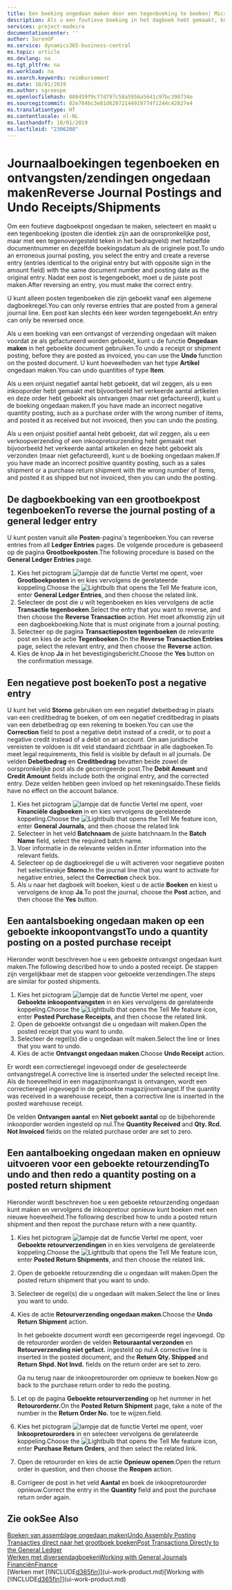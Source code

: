 ```yaml
---
title: Een boeking ongedaan maken door een tegenboeking te boeken| Microsoft Docs
description: Als u een foutieve boeking in het dagboek hebt gemaakt, kunt u vervolgens de functie Transactie tegenboeken gebruiken om de boeking ongedaan te maken met de juiste audittrail.
services: project-madeira
documentationcenter: ''
author: SorenGP
ms.service: dynamics365-business-central
ms.topic: article
ms.devlang: na
ms.tgt_pltfrm: na
ms.workload: na
ms.search.keywords: reimbursement
ms.date: 10/01/2019
ms.author: sgroespe
ms.openlocfilehash: 808459f9c77d797c58a5956a5641c97bc398734e
ms.sourcegitcommit: 02e704bc3e01d62072144919774f1244c42827e4
ms.translationtype: HT
ms.contentlocale: nl-NL
ms.lasthandoff: 10/01/2019
ms.locfileid: "2306208"
---
```

# <a name="reverse-journal-postings-and-undo-receiptsshipments"></a><span data-ttu-id="c55a4-103">Journaalboekingen tegenboeken en ontvangsten/zendingen ongedaan maken</span><span class="sxs-lookup"><span data-stu-id="c55a4-103">Reverse Journal Postings and Undo Receipts/Shipments</span></span>
<span data-ttu-id="c55a4-104">Om een foutieve dagboekpost ongedaan te maken, selecteert en maakt u een tegenboeking (posten die identiek zijn aan de oorspronkelijke post, maar met een tegenovergesteld teken in het bedragveld) met hetzelfde documentnummer en dezelfde boekingsdatum als de originele post.</span><span class="sxs-lookup"><span data-stu-id="c55a4-104">To undo an erroneous journal posting, you select the entry and create a reverse entry (entries identical to the original entry but with opposite sign in the amount field) with the same document number and posting date as the original entry.</span></span> <span data-ttu-id="c55a4-105">Nadat een post is tegengeboekt, moet u de juiste post maken.</span><span class="sxs-lookup"><span data-stu-id="c55a4-105">After reversing an entry, you must make the correct entry.</span></span>

<span data-ttu-id="c55a4-106">U kunt alleen posten tegenboeken die zijn geboekt vanaf een algemene dagboekregel.</span><span class="sxs-lookup"><span data-stu-id="c55a4-106">You can only reverse entries that are posted from a general journal line.</span></span> <span data-ttu-id="c55a4-107">Een post kan slechts één keer worden tegengeboekt.</span><span class="sxs-lookup"><span data-stu-id="c55a4-107">An entry can only be reversed once.</span></span>

<span data-ttu-id="c55a4-108">Als u een boeking van een ontvangst of verzending ongedaan wilt maken voordat ze als gefactureerd worden geboekt, kunt u de functie **Ongedaan maken** in het geboekte document gebruiken.</span><span class="sxs-lookup"><span data-stu-id="c55a4-108">To undo a receipt or shipment posting, before they are posted as invoiced, you can use the **Undo** function on the posted document.</span></span> <span data-ttu-id="c55a4-109">U kunt hoeveelheden van het type **Artikel** ongedaan maken.</span><span class="sxs-lookup"><span data-stu-id="c55a4-109">You can undo quantities of type **Item**.</span></span>

<span data-ttu-id="c55a4-110">Als u een onjuist negatief aantal hebt geboekt, dat wil zeggen, als u een inkooporder hebt gemaakt met bijvoorbeeld het verkeerde aantal artikelen en deze order hebt geboekt als ontvangen (maar niet gefactureerd), kunt u de boeking ongedaan maken.</span><span class="sxs-lookup"><span data-stu-id="c55a4-110">If you have made an incorrect negative quantity posting, such as a purchase order with the wrong number of items, and posted it as received but not invoiced, then you can undo the posting.</span></span>

<span data-ttu-id="c55a4-111">Als u een onjuist positief aantal hebt geboekt, dat wil zeggen, als u een verkoopverzending of een inkoopretourzending hebt gemaakt met bijvoorbeeld het verkeerde aantal artikelen en deze hebt geboekt als verzonden (maar niet gefactureerd), kunt u de boeking ongedaan maken.</span><span class="sxs-lookup"><span data-stu-id="c55a4-111">If you have made an incorrect positive quantity posting, such as a sales shipment or a purchase return shipment with the wrong number of items, and posted it as shipped but not invoiced, then you can undo the posting.</span></span>   

## <a name="to-reverse-the-journal-posting-of-a-general-ledger-entry"></a><span data-ttu-id="c55a4-112">De dagboekboeking van een grootboekpost tegenboeken</span><span class="sxs-lookup"><span data-stu-id="c55a4-112">To reverse the journal posting of a general ledger entry</span></span>
<span data-ttu-id="c55a4-113">U kunt posten vanuit alle **Posten**-pagina's tegenboeken.</span><span class="sxs-lookup"><span data-stu-id="c55a4-113">You can reverse entries from all **Ledger Entries** pages.</span></span> <span data-ttu-id="c55a4-114">De volgende procedure is gebaseerd op de pagina **Grootboekposten**.</span><span class="sxs-lookup"><span data-stu-id="c55a4-114">The following procedure is based on the **General Ledger Entries** page.</span></span>
1. <span data-ttu-id="c55a4-115">Kies het pictogram ![lampje dat de functie Vertel me opent](media/ui-search/search_small.png "Vertel me wat u wilt doen"), voer **Grootboekposten** in en kies vervolgens de gerelateerde koppeling.</span><span class="sxs-lookup"><span data-stu-id="c55a4-115">Choose the ![Lightbulb that opens the Tell Me feature](media/ui-search/search_small.png "Tell me what you want to do") icon, enter **General Ledger Entries**, and then choose the related link.</span></span>
2. <span data-ttu-id="c55a4-116">Selecteer de post die u wilt tegenboeken en kies vervolgens de actie **Transactie tegenboeken**.</span><span class="sxs-lookup"><span data-stu-id="c55a4-116">Select the entry that you want to reverse, and then choose the **Reverse Transaction** action.</span></span> <span data-ttu-id="c55a4-117">Het moet afkomstig zijn uit een dagboekboeking.</span><span class="sxs-lookup"><span data-stu-id="c55a4-117">Note that is must originate from a journal posting.</span></span>
3. <span data-ttu-id="c55a4-118">Selecteer op de pagina **Transactieposten tegenboeken** de relevante post en kies de actie **Tegenboeken**.</span><span class="sxs-lookup"><span data-stu-id="c55a4-118">On the **Reverse Transaction Entries** page, select the relevant entry, and then choose the **Reverse** action.</span></span>
4. <span data-ttu-id="c55a4-119">Kies de knop **Ja** in het bevestigingsbericht.</span><span class="sxs-lookup"><span data-stu-id="c55a4-119">Choose the **Yes** button on the confirmation message.</span></span>

## <a name="to-post-a-negative-entry"></a><span data-ttu-id="c55a4-120">Een negatieve post boeken</span><span class="sxs-lookup"><span data-stu-id="c55a4-120">To post a negative entry</span></span>  
<span data-ttu-id="c55a4-121">U kunt het veld **Storno** gebruiken om een negatief debetbedrag in plaats van een creditbedrag te boeken, of om een negatief creditbedrag in plaats van een debetbedrag op een rekening te boeken.</span><span class="sxs-lookup"><span data-stu-id="c55a4-121">You can use the **Correction** field to post a negative debit instead of a credit, or to post a negative credit instead of a debit on an account.</span></span> <span data-ttu-id="c55a4-122">Om aan juridische vereisten te voldoen is dit veld standaard zichtbaar in alle dagboeken.</span><span class="sxs-lookup"><span data-stu-id="c55a4-122">To meet legal requirements, this field is visible by default in all journals.</span></span> <span data-ttu-id="c55a4-123">De velden **Debetbedrag** en **Creditbedrag** bevatten beide zowel de oorspronkelijke post als de gecorrigeerde post.</span><span class="sxs-lookup"><span data-stu-id="c55a4-123">The **Debit Amount** and **Credit Amount** fields include both the original entry, and the corrected entry.</span></span> <span data-ttu-id="c55a4-124">Deze velden hebben geen invloed op het rekeningsaldo.</span><span class="sxs-lookup"><span data-stu-id="c55a4-124">These fields have no effect on the account balance.</span></span>  

1.  <span data-ttu-id="c55a4-125">Kies het pictogram ![lampje dat de functie Vertel me opent](media/ui-search/search_small.png "Vertel me wat u wilt doen"), voer **Financiële dagboeken** in en kies vervolgens de gerelateerde koppeling.</span><span class="sxs-lookup"><span data-stu-id="c55a4-125">Choose the ![Lightbulb that opens the Tell Me feature](media/ui-search/search_small.png "Tell me what you want to do") icon, enter **General Journals**, and then choose the related link</span></span>  
2.  <span data-ttu-id="c55a4-126">Selecteer in het veld **Batchnaam** de juiste batchnaam.</span><span class="sxs-lookup"><span data-stu-id="c55a4-126">In the **Batch Name** field, select the required batch name.</span></span>  
3.  <span data-ttu-id="c55a4-127">Voer informatie in de relevante velden in.</span><span class="sxs-lookup"><span data-stu-id="c55a4-127">Enter information into the relevant fields.</span></span>  
4.  <span data-ttu-id="c55a4-128">Selecteer op de dagboekregel die u wilt activeren voor negatieve posten het selectievakje **Storno**.</span><span class="sxs-lookup"><span data-stu-id="c55a4-128">In the journal line that you want to activate for negative entries, select the **Correction** check box.</span></span>  
5.  <span data-ttu-id="c55a4-129">Als u naar het dagboek wilt boeken, kiest u de actie **Boeken** en kiest u vervolgens de knop **Ja**.</span><span class="sxs-lookup"><span data-stu-id="c55a4-129">To post the journal, choose the **Post** action, and then choose the **Yes** button.</span></span>

## <a name="to-undo-a-quantity-posting-on-a-posted-purchase-receipt"></a><span data-ttu-id="c55a4-130">Een aantalsboeking ongedaan maken op een geboekte inkoopontvangst</span><span class="sxs-lookup"><span data-stu-id="c55a4-130">To undo a quantity posting on a posted purchase receipt</span></span>  
<span data-ttu-id="c55a4-131">Hieronder wordt beschreven hoe u een geboekte ontvangst ongedaan kunt maken.</span><span class="sxs-lookup"><span data-stu-id="c55a4-131">The following described how to undo a posted receipt.</span></span> <span data-ttu-id="c55a4-132">De stappen zijn vergelijkbaar met de stappen voor geboekte verzendingen.</span><span class="sxs-lookup"><span data-stu-id="c55a4-132">The steps are similar for posted shipments.</span></span>

1.  <span data-ttu-id="c55a4-133">Kies het pictogram ![lampje dat de functie Vertel me opent](media/ui-search/search_small.png "Vertel me wat u wilt doen"), voer **Geboekte inkoopontvangsten** in en kies vervolgens de gerelateerde koppeling.</span><span class="sxs-lookup"><span data-stu-id="c55a4-133">Choose the ![Lightbulb that opens the Tell Me feature](media/ui-search/search_small.png "Tell me what you want to do") icon, enter **Posted Purchase Receipts**, and then choose the related link.</span></span>  
2.  <span data-ttu-id="c55a4-134">Open de geboekte ontvangst die u ongedaan wilt maken.</span><span class="sxs-lookup"><span data-stu-id="c55a4-134">Open the posted receipt that you want to undo.</span></span>  
3.  <span data-ttu-id="c55a4-135">Selecteer de regel(s) die u ongedaan wilt maken.</span><span class="sxs-lookup"><span data-stu-id="c55a4-135">Select the line or lines that you want to undo.</span></span>  
4.  <span data-ttu-id="c55a4-136">Kies de actie **Ontvangst ongedaan maken**.</span><span class="sxs-lookup"><span data-stu-id="c55a4-136">Choose **Undo Receipt** action.</span></span>

<span data-ttu-id="c55a4-137">Er wordt een correctieregel ingevoegd onder de geselecteerde ontvangstregel.</span><span class="sxs-lookup"><span data-stu-id="c55a4-137">A corrective line is inserted under the selected receipt line.</span></span> <span data-ttu-id="c55a4-138">Als de hoeveelheid in een magazijnontvangst is ontvangen, wordt een correctieregel ingevoegd in de geboekte magazijnontvangst.</span><span class="sxs-lookup"><span data-stu-id="c55a4-138">If the quantity was received in a warehouse receipt, then a corrective line is inserted in the posted warehouse receipt.</span></span>  

<span data-ttu-id="c55a4-139">De velden **Ontvangen aantal** en **Niet geboekt aantal** op de bijbehorende inkooporder worden ingesteld op nul.</span><span class="sxs-lookup"><span data-stu-id="c55a4-139">The **Quantity Received** and **Qty. Rcd. Not Invoiced** fields on the related purchase order are set to zero.</span></span>

## <a name="to-undo-and-then-redo-a-quantity-posting-on-a-posted-return-shipment"></a><span data-ttu-id="c55a4-140">Een aantalboeking ongedaan maken en opnieuw uitvoeren voor een geboekte retourzending</span><span class="sxs-lookup"><span data-stu-id="c55a4-140">To undo and then redo a quantity posting on a posted return shipment</span></span>
<span data-ttu-id="c55a4-141">Hieronder wordt beschreven hoe u een geboekte retourzending ongedaan kunt maken en vervolgens de inkoopretour opnieuw kunt boeken met een nieuwe hoeveelheid.</span><span class="sxs-lookup"><span data-stu-id="c55a4-141">The following described how to undo a posted return shipment and then repost the purchase return with a new quantity.</span></span>

1.  <span data-ttu-id="c55a4-142">Kies het pictogram ![lampje dat de functie Vertel me opent](media/ui-search/search_small.png "Vertel me wat u wilt doen"), voer **Geboekte retourverzendingen** in en kies vervolgens de gerelateerde koppeling.</span><span class="sxs-lookup"><span data-stu-id="c55a4-142">Choose the ![Lightbulb that opens the Tell Me feature](media/ui-search/search_small.png "Tell me what you want to do") icon, enter **Posted Return Shipments**, and then choose the related link.</span></span>  
2.  <span data-ttu-id="c55a4-143">Open de geboekte retourzending die u ongedaan wilt maken.</span><span class="sxs-lookup"><span data-stu-id="c55a4-143">Open the posted return shipment that you want to undo.</span></span>
3. <span data-ttu-id="c55a4-144">Selecteer de regel(s) die u ongedaan wilt maken.</span><span class="sxs-lookup"><span data-stu-id="c55a4-144">Select the line or lines you want to undo.</span></span>  

4.  <span data-ttu-id="c55a4-145">Kies de actie **Retourverzending ongedaan maken**.</span><span class="sxs-lookup"><span data-stu-id="c55a4-145">Choose the **Undo Return Shipment** action.</span></span>  

    <span data-ttu-id="c55a4-146">In het geboekte document wordt een gecorrigeerde regel ingevoegd. Op de retourorder worden de velden **Retouraantal verzonden** en **Retourverzending niet gefact.** ingesteld op nul.</span><span class="sxs-lookup"><span data-stu-id="c55a4-146">A corrective line is inserted in the posted document, and the **Return Qty. Shipped** and **Return Shpd. Not Invd.** fields on the return order are set to zero.</span></span>  

    <span data-ttu-id="c55a4-147">Ga nu terug naar de inkoopretourorder om opnieuw te boeken.</span><span class="sxs-lookup"><span data-stu-id="c55a4-147">Now go back to the purchase return order to redo the posting.</span></span>  

5.  <span data-ttu-id="c55a4-148">Let op de pagina **Geboekte retourverzending** op het nummer in het **Retourordernr.**</span><span class="sxs-lookup"><span data-stu-id="c55a4-148">On the **Posted Return Shipment** page, take a note of the number in the **Return Order No.**</span></span> <span data-ttu-id="c55a4-149">toe te wijzen.</span><span class="sxs-lookup"><span data-stu-id="c55a4-149">field.</span></span>  
6.  <span data-ttu-id="c55a4-150">Kies het pictogram ![lampje dat de functie Vertel me opent](media/ui-search/search_small.png "Vertel me wat u wilt doen"), voer **Inkoopretourorders** in en selecteer vervolgens de gerelateerde koppeling.</span><span class="sxs-lookup"><span data-stu-id="c55a4-150">Choose the ![Lightbulb that opens the Tell Me feature](media/ui-search/search_small.png "Tell me what you want to do") icon, enter **Purchase Return Orders**, and then select the related link.</span></span>  
7.  <span data-ttu-id="c55a4-151">Open de retourorder en kies de actie **Opnieuw openen**.</span><span class="sxs-lookup"><span data-stu-id="c55a4-151">Open the return order in question, and then choose the **Reopen** action.</span></span>  
8.  <span data-ttu-id="c55a4-152">Corrigeer de post in het veld **Aantal** en boek de inkoopretourorder opnieuw.</span><span class="sxs-lookup"><span data-stu-id="c55a4-152">Correct the entry in the **Quantity** field and post the purchase return order again.</span></span>  

## <a name="see-also"></a><span data-ttu-id="c55a4-153">Zie ook</span><span class="sxs-lookup"><span data-stu-id="c55a4-153">See Also</span></span>
[<span data-ttu-id="c55a4-154">Boeken van assemblage ongedaan maken</span><span class="sxs-lookup"><span data-stu-id="c55a4-154">Undo Assembly Posting</span></span>](assembly-how-to-undo-assembly-posting.md)  
[<span data-ttu-id="c55a4-155">Transacties direct naar het grootboek boeken</span><span class="sxs-lookup"><span data-stu-id="c55a4-155">Post Transactions Directly to the General Ledger</span></span>](finance-how-post-transactions-directly.md)  
[<span data-ttu-id="c55a4-156">Werken met diversendagboeken</span><span class="sxs-lookup"><span data-stu-id="c55a4-156">Working with General Journals</span></span>](ui-work-general-journals.md)  
[<span data-ttu-id="c55a4-157">Financiën</span><span class="sxs-lookup"><span data-stu-id="c55a4-157">Finance</span></span>](finance.md)  
<span data-ttu-id="c55a4-158">[Werken met [!INCLUDE[d365fin](includes/d365fin_md.md)]](ui-work-product.md)</span><span class="sxs-lookup"><span data-stu-id="c55a4-158">[Working with [!INCLUDE[d365fin](includes/d365fin_md.md)]](ui-work-product.md)</span></span>  
